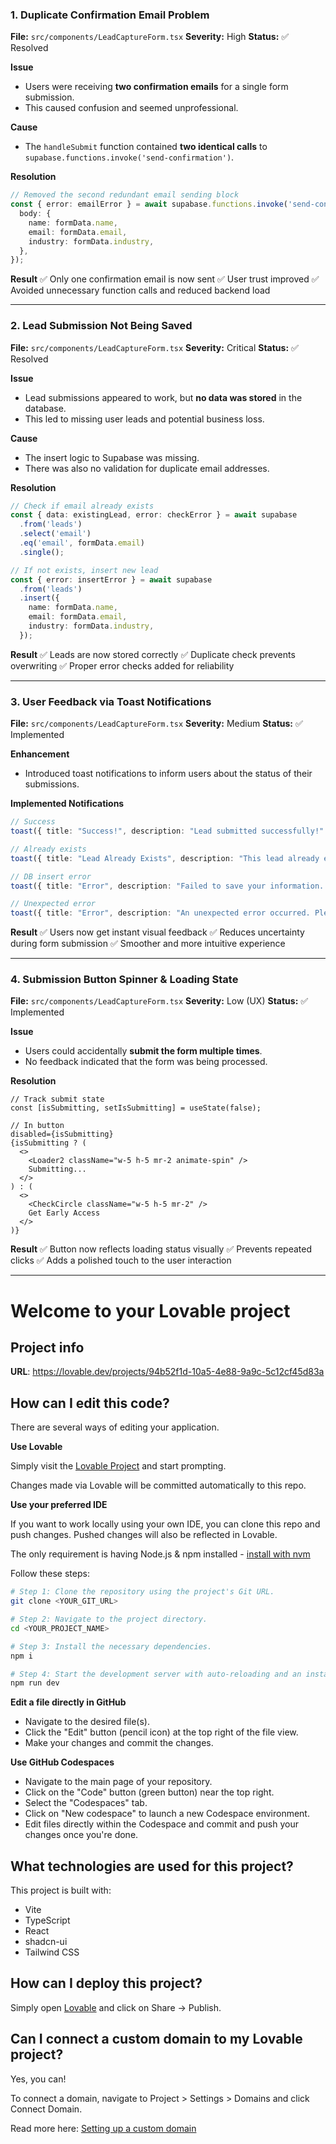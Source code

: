 
### 1. Duplicate Confirmation Email Problem

**File:** `src/components/LeadCaptureForm.tsx`
**Severity:** High
**Status:** ✅ Resolved

**Issue**

* Users were receiving **two confirmation emails** for a single form submission.
* This caused confusion and seemed unprofessional.

**Cause**

* The `handleSubmit` function contained **two identical calls** to `supabase.functions.invoke('send-confirmation')`.

**Resolution**

```ts
// Removed the second redundant email sending block
const { error: emailError } = await supabase.functions.invoke('send-confirmation', {
  body: {
    name: formData.name,
    email: formData.email,
    industry: formData.industry,
  },
});
```

**Result**
✅ Only one confirmation email is now sent
✅ User trust improved
✅ Avoided unnecessary function calls and reduced backend load

---

### 2. Lead Submission Not Being Saved

**File:** `src/components/LeadCaptureForm.tsx`
**Severity:** Critical
**Status:** ✅ Resolved

**Issue**

* Lead submissions appeared to work, but **no data was stored** in the database.
* This led to missing user leads and potential business loss.

**Cause**

* The insert logic to Supabase was missing.
* There was also no validation for duplicate email addresses.

**Resolution**

```ts
// Check if email already exists
const { data: existingLead, error: checkError } = await supabase
  .from('leads')
  .select('email')
  .eq('email', formData.email)
  .single();

// If not exists, insert new lead
const { error: insertError } = await supabase
  .from('leads')
  .insert({
    name: formData.name,
    email: formData.email,
    industry: formData.industry,
  });
```

**Result**
✅ Leads are now stored correctly
✅ Duplicate check prevents overwriting
✅ Proper error checks added for reliability

---

### 3. User Feedback via Toast Notifications

**File:** `src/components/LeadCaptureForm.tsx`
**Severity:** Medium
**Status:** ✅ Implemented

**Enhancement**

* Introduced toast notifications to inform users about the status of their submissions.

**Implemented Notifications**

```ts
// Success
toast({ title: "Success!", description: "Lead submitted successfully!" });

// Already exists
toast({ title: "Lead Already Exists", description: "This lead already exists.", variant: "destructive" });

// DB insert error
toast({ title: "Error", description: "Failed to save your information. Please try again.", variant: "destructive" });

// Unexpected error
toast({ title: "Error", description: "An unexpected error occurred. Please try again.", variant: "destructive" });
```

**Result**
✅ Users now get instant visual feedback
✅ Reduces uncertainty during form submission
✅ Smoother and more intuitive experience

---

### 4. Submission Button Spinner & Loading State

**File:** `src/components/LeadCaptureForm.tsx`
**Severity:** Low (UX)
**Status:** ✅ Implemented

**Issue**

* Users could accidentally **submit the form multiple times**.
* No feedback indicated that the form was being processed.

**Resolution**

```tsx
// Track submit state
const [isSubmitting, setIsSubmitting] = useState(false);

// In button
disabled={isSubmitting}
{isSubmitting ? (
  <>
    <Loader2 className="w-5 h-5 mr-2 animate-spin" />
    Submitting...
  </>
) : (
  <>
    <CheckCircle className="w-5 h-5 mr-2" />
    Get Early Access
  </>
)}
```

**Result**
✅ Button now reflects loading status visually
✅ Prevents repeated clicks
✅ Adds a polished touch to the user interaction

---



# Welcome to your Lovable project

## Project info

**URL**: https://lovable.dev/projects/94b52f1d-10a5-4e88-9a9c-5c12cf45d83a

## How can I edit this code?

There are several ways of editing your application.

**Use Lovable**

Simply visit the [Lovable Project](https://lovable.dev/projects/94b52f1d-10a5-4e88-9a9c-5c12cf45d83a) and start prompting.

Changes made via Lovable will be committed automatically to this repo.

**Use your preferred IDE**

If you want to work locally using your own IDE, you can clone this repo and push changes. Pushed changes will also be reflected in Lovable.

The only requirement is having Node.js & npm installed - [install with nvm](https://github.com/nvm-sh/nvm#installing-and-updating)

Follow these steps:

```sh
# Step 1: Clone the repository using the project's Git URL.
git clone <YOUR_GIT_URL>

# Step 2: Navigate to the project directory.
cd <YOUR_PROJECT_NAME>

# Step 3: Install the necessary dependencies.
npm i

# Step 4: Start the development server with auto-reloading and an instant preview.
npm run dev
```

**Edit a file directly in GitHub**

- Navigate to the desired file(s).
- Click the "Edit" button (pencil icon) at the top right of the file view.
- Make your changes and commit the changes.

**Use GitHub Codespaces**

- Navigate to the main page of your repository.
- Click on the "Code" button (green button) near the top right.
- Select the "Codespaces" tab.
- Click on "New codespace" to launch a new Codespace environment.
- Edit files directly within the Codespace and commit and push your changes once you're done.

## What technologies are used for this project?

This project is built with:

- Vite
- TypeScript
- React
- shadcn-ui
- Tailwind CSS

## How can I deploy this project?

Simply open [Lovable](https://lovable.dev/projects/94b52f1d-10a5-4e88-9a9c-5c12cf45d83a) and click on Share -> Publish.

## Can I connect a custom domain to my Lovable project?

Yes, you can!

To connect a domain, navigate to Project > Settings > Domains and click Connect Domain.

Read more here: [Setting up a custom domain](https://docs.lovable.dev/tips-tricks/custom-domain#step-by-step-guide)
